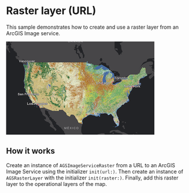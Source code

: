 # Raster layer (URL)

This sample demonstrates how to create and use a raster layer from an ArcGIS Image service.

![](image1.png)

## How it works

Create an instance of `AGSImageServiceRaster` from a URL to an ArcGIS Image Service using the initializer `init(url:)`. Then create an instance of  `AGSRasterLayer` with the initializer `init(raster:)`. Finally, add this raster layer to the operational layers of the map.


